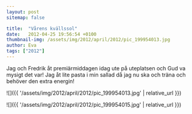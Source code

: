 ```yaml
---
layout: post
sitemap: false

title:  "Vårens kvällssol"
date:   2012-04-25 19:56:54 +0100
thumbnail-img: /assets/img/2012/april/2012/pic_199954013.jpg
author: Eva
tags: ["2012"]
---
```


Jag och Fredrik åt premiärmiddagen idag ute på uteplatsen och Gud va mysigt det var! Jag åt lite pasta i min sallad då jag nu ska och träna och behöver den extra energin!

![]({{ '/assets/img/2012/april/2012/pic_199954013.jpg'  | relative_url }})

![]({{ '/assets/img/2012/april/2012/pic_199954015.jpg'  | relative_url }})

